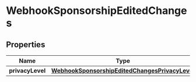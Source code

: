 

# WebhookSponsorshipEditedChanges


## Properties

| Name | Type | Description | Notes |
|------------ | ------------- | ------------- | -------------|
|**privacyLevel** | [**WebhookSponsorshipEditedChangesPrivacyLevel**](WebhookSponsorshipEditedChangesPrivacyLevel.md) |  |  [optional] |



